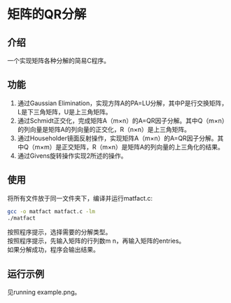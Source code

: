 # 矩阵的QR分解

## 介绍

一个实现矩阵各种分解的简易C程序。

## 功能

1. 通过Gaussian Elimination，实现方阵A的PA=LU分解，其中P是行交换矩阵，L是下三角矩阵，U是上三角矩阵。
2. 通过Schmidt正交化，完成矩阵A（m×n）的A=QR因子分解。其中Q（m×n）的列向量是矩阵A的列向量的正交化，R（n×n）是上三角矩阵。
3. 通过Householder镜面反射操作，实现矩阵A（m×n）的A=QR因子分解。其中Q（m×m）是正交矩阵，R（m×n）是矩阵A的列向量的上三角化的结果。
4. 通过Givens旋转操作实现2所述的操作。

## 使用

将所有文件放于同一文件夹下，编译并运行matfact.c:
```bash
gcc -o matfact matfact.c -lm
./matfact
```
按照程序提示，选择需要的分解类型。\
按照程序提示，先输入矩阵的行列数m n，再输入矩阵的entries。\
如果分解成功，程序会输出结果。

## 运行示例

见running example.png。
